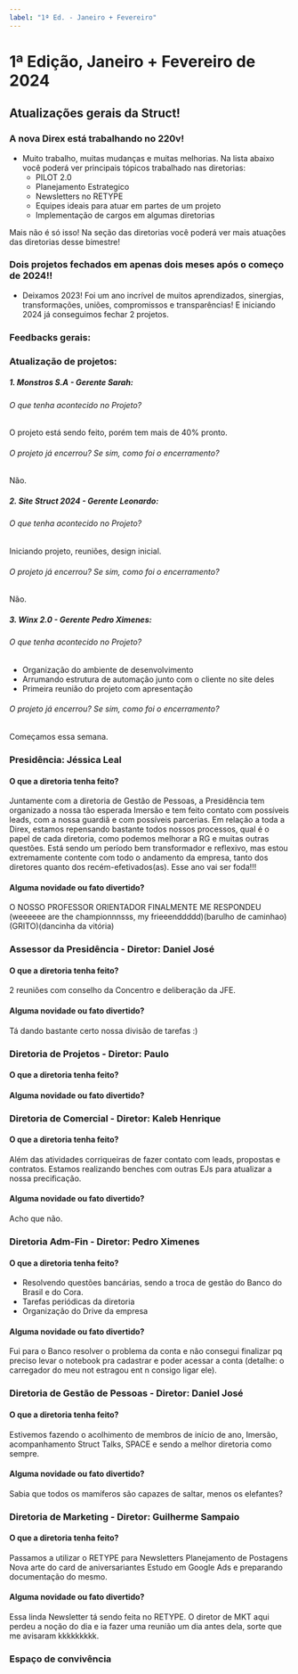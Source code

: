 ```yaml
---
label: "1ª Ed. - Janeiro + Fevereiro"
---
```


# 1ª Edição, Janeiro + Fevereiro de 2024

## Atualizações gerais da Struct!

### A nova Direx está trabalhando no 220v!

- Muito trabalho, muitas mudanças e muitas melhorias. Na lista abaixo você poderá ver principais tópicos trabalhado nas diretorias:
  - PILOT 2.0
  - Planejamento Estrategico
  - Newsletters no RETYPE
  - Equipes ideais para atuar em partes de um projeto
  - Implementação de cargos em algumas diretorias

Mais não é só isso! Na seção das diretorias você poderá ver mais atuações das diretorias desse bimestre!

### Dois projetos fechados em apenas dois meses após o começo de 2024!!

- Deixamos 2023! Foi um ano incrível de muitos aprendizados, sinergias, transformações, uniões, compromissos e transparências! E iniciando 2024 já conseguimos fechar 2 projetos.

### Feedbacks gerais:

### Atualização de projetos:

##### 1. Monstros S.A - Gerente Sarah:

###### O que tenha acontecido no Projeto?

O projeto está sendo feito, porém tem mais de 40% pronto.

###### O projeto já encerrou? Se sim, como foi o encerramento?

Não.

##### 2. Site Struct 2024 - Gerente Leonardo:

###### O que tenha acontecido no Projeto?

Iniciando projeto, reuniões, design inicial.

###### O projeto já encerrou? Se sim, como foi o encerramento?

Não.

##### 3. Winx 2.0 - Gerente Pedro Ximenes:

###### O que tenha acontecido no Projeto?

- Organização do ambiente de desenvolvimento
- Arrumando estrutura de automação junto com o cliente no site deles
- Primeira reunião do projeto com apresentação

###### O projeto já encerrou? Se sim, como foi o encerramento?

Começamos essa semana.

### Presidência: Jéssica Leal

#### O que a diretoria tenha feito?
Juntamente com a diretoria de Gestão de Pessoas, a Presidência tem organizado a nossa tão esperada Imersão e tem feito contato com possíveis leads, com a nossa guardiã e com possíveis parcerias. Em relação a toda a Direx, estamos repensando bastante todos nossos processos, qual é o papel de cada diretoria, como podemos melhorar a RG e muitas outras questões. Está sendo um período bem transformador e reflexivo, mas estou extremamente contente com todo o andamento da empresa, tanto dos diretores quanto dos recém-efetivados(as). Esse ano vai ser foda!!!
#### Alguma novidade ou fato divertido?
O NOSSO PROFESSOR ORIENTADOR FINALMENTE ME RESPONDEU
(weeeeee are the championnnsss, my frieeenddddd)(barulho de caminhao)(GRITO)(dancinha da vitória)

### Assessor da Presidência - Diretor: Daniel José

#### O que a diretoria tenha feito?

2 reuniões com conselho da Concentro e deliberação da JFE. 

#### Alguma novidade ou fato divertido?

Tá dando bastante certo nossa divisão de tarefas :)

### Diretoria de Projetos - Diretor: Paulo

#### O que a diretoria tenha feito?

#### Alguma novidade ou fato divertido?

### Diretoria de Comercial - Diretor: Kaleb Henrique

#### O que a diretoria tenha feito?
Além das atividades corriqueiras de fazer contato com leads, propostas e contratos. Estamos realizando benches com outras EJs para atualizar a nossa precificação.
#### Alguma novidade ou fato divertido?
Acho que não.

### Diretoria Adm-Fin - Diretor: Pedro Ximenes

#### O que a diretoria tenha feito?

- Resolvendo questões bancárias, sendo a troca de gestão do Banco do Brasil e do Cora.
- Tarefas periódicas da diretoria
- Organização do Drive da empresa

#### Alguma novidade ou fato divertido?

Fui para o Banco resolver o problema da conta e não consegui finalizar pq preciso levar o notebook pra cadastrar e poder acessar a conta (detalhe: o carregador do meu not estragou ent n consigo ligar ele).


### Diretoria de Gestão de Pessoas - Diretor: Daniel José

#### O que a diretoria tenha feito?

Estivemos fazendo o acolhimento de membros de início de ano, Imersão, acompanhamento Struct Talks, SPACE e sendo a melhor diretoria como sempre.

#### Alguma novidade ou fato divertido?

Sabia que todos os mamíferos são capazes de saltar, menos os elefantes?

### Diretoria de Marketing - Diretor: Guilherme Sampaio

#### O que a diretoria tenha feito?
Passamos a utilizar o RETYPE para Newsletters
Planejamento de Postagens
Nova arte do card de aniversariantes
Estudo em Google Ads e preparando documentação do mesmo.
#### Alguma novidade ou fato divertido?
Essa linda Newsletter tá sendo feita no RETYPE.
O diretor de MKT aqui perdeu a noção do dia e ia fazer uma reunião um dia antes dela, sorte que me avisaram kkkkkkkkk.

### Espaço de convivência

